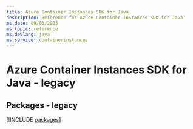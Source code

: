 ```yaml
---
title: Azure Container Instances SDK for Java
description: Reference for Azure Container Instances SDK for Java
ms.date: 09/03/2025
ms.topic: reference
ms.devlang: java
ms.service: containerinstances
---
```

# Azure Container Instances SDK for Java - legacy
## Packages - legacy
[!INCLUDE [packages](container-instances-index.md)]